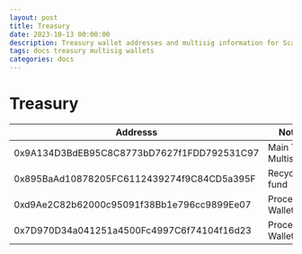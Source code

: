 ```yaml
---
layout: post
title: Treasury
date: 2023-10-13 00:00:00
description: Treasury wallet addresses and multisig information for Scale.Farm.
tags: docs treasury multisig wallets
categories: docs
---
```


# Treasury

 Addresss | Notes
  ---- | ----
0x9A134D3BdEB95C8C8773bD7627f1FDD792531C97 | Main Team Multisig
0x895BaAd10878205FC6112439274f9C84CD5a395F | Recycling fund
0xd9Ae2C82b62000c95091f38Bb1e796cc9899Ee07 | Processing Wallet
0x7D970D34a041251a4500Fc4997C6f74104f16d23 | Processing Wallet 2